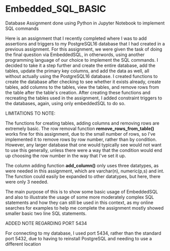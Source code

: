 # Embedded_SQL_BASIC
Database Assignment done using Python in Jupyter Notebook to implement SQL commands

Here is an assignment that I recently completed where I was to add assertions and triggers
to my PostgreSQL16 database that I had created in a previous assignment. For this assignment,
we were given the task of doing the final question via EmbeddedSQL, in otherwords, using another
programming language of our choice to implement the SQL commands. I decided to take it a step
further and create the entire database, add the tables, update the primary key columns,
and add the data as well, all without actually using the PostgreSQL16 database.  I created functions to 
create the database after checking to see whether it exists already, create tables, add columns to the 
tables, view the tables, and remove rows from the table after the table's creation. 
After creating these functions and recreating the tables used in the assignment, 
I added constraint triggers to the databases, again, using only embeddedSQL to do so.

LIMITATIONS TO NOTE: 

The functions for creating tables, adding columns and removing rows are extremely basic.
The row removal function **remove_rows_from_table()** works fine for this assignment, due to the small number of rows, 
so I've implemented it to remove rows by row number, rather than by condition. 
However, any larger database that one would typically see would not want to use this generally, 
unless there were a way that the condition would end up choosing the row number in
the way that I've set it up. 

The column adding function **add_column()** only uses three datatypes, as were needed in this assignment, which are 
varchar(n), numeric(p,s) and int. The function could easily be expanded to other datatypes, but here, there were only 3 needed.

The main purpose of this is to show some basic usage of EmbeddedSQL and also to illustrate the usage of some more moderately
complex SQL statements and how they can still be used in this context, as my online searches for examples to help me complete the assignment
mostly showed smaller basic two line SQL statements. 

ADDED NOTE REGARDING PORT 5434

For connecting to my database, I used port 5434, rather than the standard port 5432, due to having to reinstall PostgreSQL and
needing to use a different location
